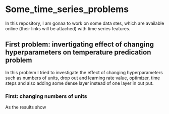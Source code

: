 # Some_time_series_problems
In this repository, I am gonaa to work on some data stes, which are available online (their links will be attached) with time series features.  
## First problem: invertigating effect of changing hyperparameters on temperature predication problem
In this problem I tried to investigate the effect of changing hyperparameters such as numbers of units, drop out and learning rate value, optimizer, time steps and also adding some dense layer instead of one layer in out put.
### First: changing numbers of units
As the results show


